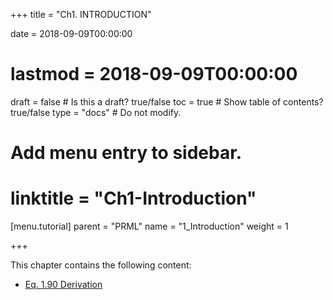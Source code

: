 +++
title = "Ch1. INTRODUCTION"

date = 2018-09-09T00:00:00
# lastmod = 2018-09-09T00:00:00

draft = false  # Is this a draft? true/false
toc = true  # Show table of contents? true/false
type = "docs"  # Do not modify.

# Add menu entry to sidebar.
# linktitle = "Ch1-Introduction"
[menu.tutorial]
  parent = "PRML"
  name = "1_Introduction"
  weight = 1

+++

This chapter contains the following content:

- [Eq. 1.90 Derivation](/tutorial/prml_ch1_eq1_90/)